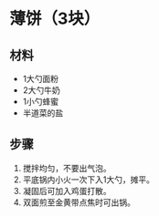# 薄饼（3块）

## 材料
- 1大勺面粉
- 2大勺牛奶
- 1小勺蜂蜜
- 半道菜的盐

## 步骤
1. 搅拌均匀，不要出气泡。
2. 平底锅内小火一次下入1大勺，摊平。
3. 凝固后可加入鸡蛋打散。
4. 双面煎至金黄带点焦时可出锅。
